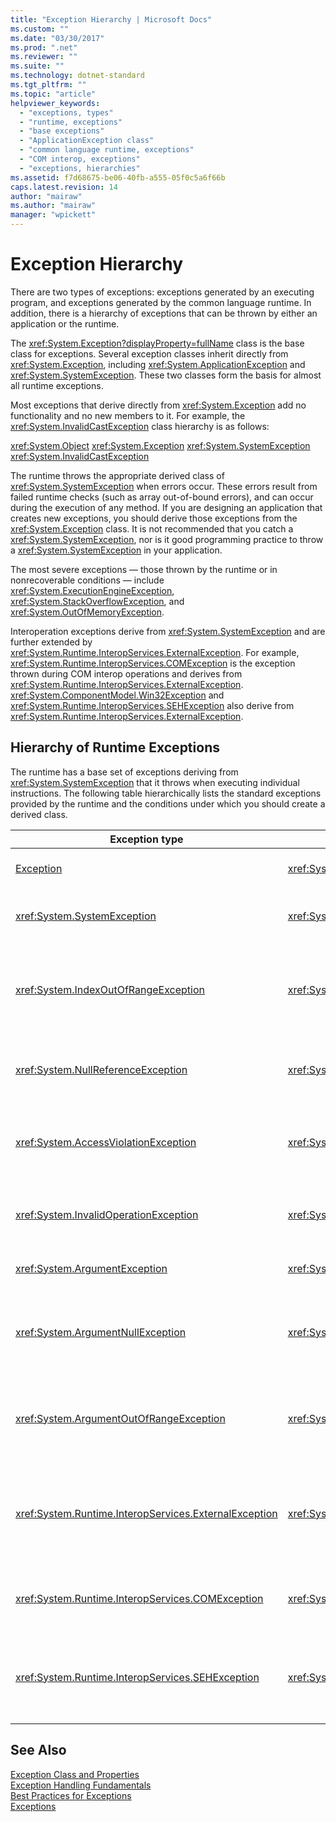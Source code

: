 ```yaml
---
title: "Exception Hierarchy | Microsoft Docs"
ms.custom: ""
ms.date: "03/30/2017"
ms.prod: ".net"
ms.reviewer: ""
ms.suite: ""
ms.technology: dotnet-standard
ms.tgt_pltfrm: ""
ms.topic: "article"
helpviewer_keywords: 
  - "exceptions, types"
  - "runtime, exceptions"
  - "base exceptions"
  - "ApplicationException class"
  - "common language runtime, exceptions"
  - "COM interop, exceptions"
  - "exceptions, hierarchies"
ms.assetid: f7d68675-be06-40fb-a555-05f0c5a6f66b
caps.latest.revision: 14
author: "mairaw"
ms.author: "mairaw"
manager: "wpickett"
---
```

# Exception Hierarchy
There are two types of exceptions: exceptions generated by an executing program, and exceptions generated by the common language runtime. In addition, there is a hierarchy of exceptions that can be thrown by either an application or the runtime.  
  
 The <xref:System.Exception?displayProperty=fullName> class        is the base class for exceptions. Several exception classes inherit directly from <xref:System.Exception>, including <xref:System.ApplicationException> and <xref:System.SystemException>. These two classes form the basis for almost all runtime exceptions.  
  
 Most exceptions that derive directly from <xref:System.Exception> add no functionality and no new members to it. For example, the <xref:System.InvalidCastException> class hierarchy is as follows:  
  
 <xref:System.Object> <xref:System.Exception> <xref:System.SystemException> <xref:System.InvalidCastException>  
  
 The runtime throws the appropriate derived class of <xref:System.SystemException> when errors occur. These errors result from failed runtime checks (such as array out-of-bound errors), and can occur during the execution of any method. If you are designing an application that creates new exceptions, you should derive those exceptions from the <xref:System.Exception> class. It is not recommended that you catch a <xref:System.SystemException>, nor is it good programming practice to throw a <xref:System.SystemException> in your application.  
  
 The most severe exceptions — those thrown by the runtime or in nonrecoverable conditions — include <xref:System.ExecutionEngineException>, <xref:System.StackOverflowException>, and <xref:System.OutOfMemoryException>.  
  
 Interoperation exceptions derive from <xref:System.SystemException> and are further extended by <xref:System.Runtime.InteropServices.ExternalException>. For example, <xref:System.Runtime.InteropServices.COMException> is the exception thrown during COM interop operations and derives from <xref:System.Runtime.InteropServices.ExternalException>. <xref:System.ComponentModel.Win32Exception> and <xref:System.Runtime.InteropServices.SEHException> also derive from <xref:System.Runtime.InteropServices.ExternalException>.  
  
## Hierarchy of Runtime Exceptions  
 The runtime has a base set of exceptions deriving from <xref:System.SystemException> that it throws when executing individual instructions. The following table hierarchically lists the standard exceptions provided by the runtime and the conditions under which you should create a derived class.  
  
|Exception type|Base type|Description|Example|  
|--------------------|---------------|-----------------|-------------|  
|[Exception](../../../docs/standard/exceptions/exception-class-and-properties.md)|<xref:System.Object>|Base class for all exceptions.|None (use a derived class of this exception).|  
|<xref:System.SystemException>|<xref:System.Exception>|Base class for all runtime-generated errors.|None (use a derived class of this exception).|  
|<xref:System.IndexOutOfRangeException>|<xref:System.SystemException>|Thrown by the runtime only when an array is indexed improperly.|Indexing an array outside its valid range:<br /><br /> `var i = arr[arr.Length + 1];`<br /><br /> `Dim i = arr(arr.Length + 1)`|  
|<xref:System.NullReferenceException>|<xref:System.SystemException>|Thrown by the runtime only when a null object is referenced.|`object o = null; string s = o.ToString();`<br /><br /> `Dim o As Object = Nothing Dim s As String = o.ToString()`|  
|<xref:System.AccessViolationException>|<xref:System.SystemException>|Thrown by the runtime only when invalid memory is accessed.|Occurs when interoperating with unmanaged code or unsafe managed code, and an invalid pointer is used.|  
|<xref:System.InvalidOperationException>|<xref:System.SystemException>|Thrown by methods when in an invalid state.|Calling the enumerator's `GetNext` method after removing an item from the underlying collection.|  
|<xref:System.ArgumentException>|<xref:System.SystemException>|Base class for all argument exceptions.|None (use a derived class of this exception).|  
|<xref:System.ArgumentNullException>|<xref:System.ArgumentException>|Thrown by methods that do not allow an argument to be null.|`String s = null; int i = "Calculate".IndexOf(s);`<br /><br /> `Dim s As String = Nothing Dim i As Integer = "Calculate".IndexOf(s)`|  
|<xref:System.ArgumentOutOfRangeException>|<xref:System.ArgumentException>|Thrown by methods that verify that arguments are in a given range.|`String s = "string"; s = s.Substring(s.Length + 1);`<br /><br /> `Dim s As String = "string" s = s.Substring(s.Length + 1)`|  
|<xref:System.Runtime.InteropServices.ExternalException>|<xref:System.SystemException>|Base class for exceptions that occur or are targeted at environments outside the runtime.|None (use a derived class of this exception).|  
|<xref:System.Runtime.InteropServices.COMException>|<xref:System.Runtime.InteropServices.ExternalException>|Exception encapsulating COM HRESULT information.|Used in COM interop.|  
|<xref:System.Runtime.InteropServices.SEHException>|<xref:System.Runtime.InteropServices.ExternalException>|Exception encapsulating Win32 structured exception handling information.|Used in unmanaged code interop.|  
  
## See Also  
 [Exception Class and Properties](../../../docs/standard/exceptions/exception-class-and-properties.md)   
 [Exception Handling Fundamentals](../../../docs/standard/exceptions/exception-handling-fundamentals.md)   
 [Best Practices for Exceptions](../../../docs/standard/exceptions/best-practices-for-exceptions.md)   
 [Exceptions](../../../docs/standard/exceptions/index.md)